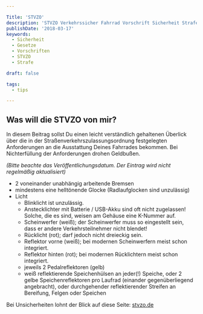 ```yaml
---

Title: 'STVZO'
description: 'STVZO Verkehrssicher Fahrrad Vorschrift Sicherheit Strafe'
publishDate: '2018-03-17'
keywords:
  - Sicherheit
  - Gesetze
  - Vorschriften
  - STVZO
  - Strafe

draft: false

tags:
  - tips

---
```



## Was will die STVZO von mir?

In diesem Beitrag sollst Du einen leicht verständlich gehaltenen Überlick über die in der Straßenverkehrszulassungsordnung festgelegten Anforderungen an die Ausstattung Deines Fahrrades bekommen. Bei Nichterfüllung der Anforderungen drohen Geldbußen.

*(Bitte beachte das Veröffentlichungsdatum. Der Eintrag wird nicht regelmäßig aktualisiert)*

- 2 voneinander unabhängig arbeitende Bremsen
- mindestens eine helltönende Glocke (Radlaufglocken sind unzulässig)
- Licht
  + Blinklicht ist unzulässig.
  + Anstecklichter mit Batterie / USB-Akku sind oft nicht zugelassen! Solche, die es sind, weisen am Gehäuse eine K-Nummer auf.
  + Scheinwerfer (weiß); der Scheinwerfer muss so eingestellt sein, dass er andere Verkehrsteilnehmer nicht blendet!
  + Rücklicht (rot); darf jedoch nicht dreieckig sein.
  + Reflektor vorne (weiß); bei modernen Scheinwerfern meist schon integriert.
  + Reflektor hinten (rot); bei modernen Rücklichtern meist schon integriert.
  + jeweils 2 Pedalreflektoren (gelb)
  + weiß reflektierende Speichenhülsen an jeder(!) Speiche, oder 2 gelbe Speichenreflektoren pro Laufrad (einander gegenüberliegend angebracht), oder durchgehender reflektierender Streifen an Bereifung, Felgen oder Speichen

Bei Unsicherheiten lohnt der Blick auf diese Seite: [stvzo.de](http://www.stvzo.de/)
